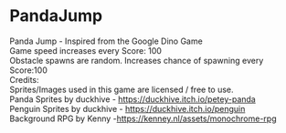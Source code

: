# PandaJump
Panda Jump - Inspired from the Google Dino Game    
Game speed increases every Score: 100  
Obstacle spawns are random. Increases chance of spawning every Score:100     
Credits:     
Sprites/Images used in this game are licensed / free to use.  
Panda Sprites by duckhive - https://duckhive.itch.io/petey-panda  
Penguin Sprites by duckhive - https://duckhive.itch.io/penguin  
Background RPG by Kenny -https://kenney.nl/assets/monochrome-rpg
